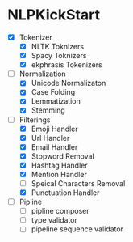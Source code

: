 # NLPKickStart

- [x] Tokenizer
    - [x] NLTK Toknizers
    - [x] Spacy Toknizers
    - [x] ekphrasis Tokenizers
	
- [ ] Normalization	
	- [x] Unicode Normalizaton 
	- [x] Case Folding
	- [x] Lemmatization
	- [x] Stemming

- [ ] Filterings
	- [x] Emoji Handler
	- [x] Url Handler
	- [x] Email Handler
	- [x] Stopword Removal 
	- [x] Hashtag Handler
	- [x] Mention Handler
	- [ ] Speical Characters Removal
	- [x] Punctuation Handler

- [ ] Pipline
	- [ ] pipline composer
	- [ ] type validator
	- [ ] pipeline sequence validator